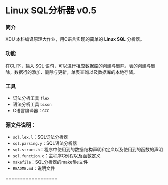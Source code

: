 Linux SQL分析器 v0.5
================

### 简介
XDU 本科编译原理大作业，用C语言实现的简单的 **Linux SQL** 分析器。

### 功能
在CLI下，输入 SQL 语句，可以进行相应数据库的创建与删除，表的创建与删除，数据行的添加、删除与更新，单表查询以及数据库的本地存储。

### 工具
* 词法分析工具 `flex`
* 语法分析工具 `bison`
* C语言编译器：`GCC`

### 源文件说明：
* `sql.lex.l`：SQL词法分析器
* `sql.parsing.y`：SQL语法分析器
* `sql.struct.h`：程序中使用到的数据结构声明和定义以及使用到的函数的声明
* `sql.function.c`：主程序C例程以及函数定义
* `makefile`：SQL分析器的makefile文件
* `README.md`：说明文件

==================
